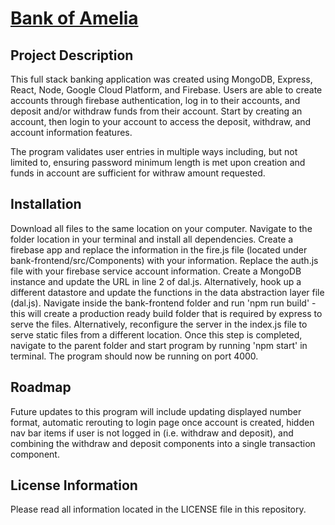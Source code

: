 # <a href="https://mern-stack-bank.herokuapp.com/">Bank of Amelia </a>

## Project Description

This full stack banking application was created using MongoDB, Express, React, Node, Google Cloud Platform, and Firebase. Users are able to create accounts through firebase authentication, log in to their accounts, and deposit and/or withdraw funds from their account. Start by creating an account, then login to your account to access the deposit, withdraw, and account information features.

The program validates user entries in multiple ways including, but not limited to, ensuring password minimum length is met upon creation and funds in account are sufficient for withraw amount requested.

## Installation

Download all files to the same location on your computer. Navigate to the folder location in your terminal and install all dependencies. Create a firebase app and replace the information in the fire.js file (located under bank-frontend/src/Components) with your information. Replace the auth.js file with your firebase service account information. Create a MongoDB instance and update the URL in line 2 of dal.js. Alternatively, hook up a different datastore and update the functions in the data abstraction layer file (dal.js). Navigate inside the bank-frontend folder and run 'npm run build' - this will create a production ready build folder that is required by express to serve the files. Alternatively, reconfigure the server in the index.js file to serve static files from a different location. Once this step is completed, navigate to the parent folder and start program by running 'npm start' in terminal. The program should now be running on port 4000.

## Roadmap

Future updates to this program will include updating displayed number format, automatic rerouting to login page once account is created, hidden nav bar items if user is not logged in (i.e. withdraw and deposit), and combining the withdraw and deposit components into a single transaction component.

## License Information

Please read all information located in the LICENSE file in this repository.
